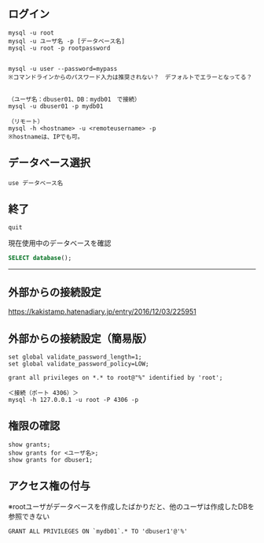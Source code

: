## ログイン
```
mysql -u root
mysql -u ユーザ名 -p [データベース名]
mysql -u root -p rootpassword


mysql -u user --password=mypass
※コマンドラインからのパスワード入力は推奨されない？　デフォルトでエラーとなってる？


（ユーザ名：dbuser01、DB：mydb01　で接続）
mysql -u dbuser01 -p mydb01

（リモート）
mysql -h <hostname> -u <remoteusername> -p
※hostnameは、IPでも可。
```
## データベース選択
```
use データベース名
```

## 終了
```
quit
```

現在使用中のデータベースを確認
```sql
SELECT database();
```

_________________________________________________________
## 外部からの接続設定
https://kakistamp.hatenadiary.jp/entry/2016/12/03/225951

## 外部からの接続設定（簡易版）
```
set global validate_password_length=1;
set global validate_password_policy=LOW;

grant all privileges on *.* to root@"%" identified by 'root';

＜接続（ポート 4306）＞
mysql -h 127.0.0.1 -u root -P 4306 -p
```


## 権限の確認
```
show grants;
show grants for <ユーザ名>;
show grants for dbuser1;
```

## アクセス権の付与
※rootユーザがデータベースを作成したばかりだと、他のユーザは作成したDBを参照できない
```
GRANT ALL PRIVILEGES ON `mydb01`.* TO 'dbuser1'@'%'
```


